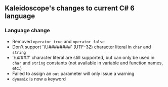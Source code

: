## Kaleidoscope's changes to current C# 6 language

### Language change
* Removed `operator true` and `operator false`
* Don't support '\U########' (UTF-32) character literal in `char` and `string`
* '\u####' character literal are still supported, but can only be used in `char` and `string` constants (not available in variable and function names, etc.)
* Failed to assign an `out` parameter will only issue a warning
* `dynamic` is now a keyword
